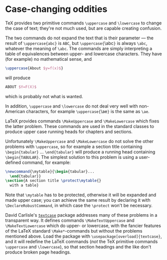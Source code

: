 # Case-changing oddities

TeX provides two primitive commands `\uppercase` and
`\lowercase` to change the case of text; they're not much used, but
are capable creating confusion.

The two commands do not expand the text that is their parameter&nbsp;&mdash;
the result of `\uppercase{abc}` is `ABC`, but
`\uppercase{`\abc`}` is always `\abc`, whatever the
meaning of `\abc`.  The commands are simply interpreting a table of
equivalences between upper- and lowercase characters.
They have (for example) no mathematical sense, and
```latex
\uppercase{About $y=f(x)$}
```
will produce
```latex
ABOUT $Y=F(X)$
```
which is probably not what is wanted.

In addition, `\uppercase` and `\lowercase` do not deal very well
with non-American characters, for example
`\uppercase{`\ae`}` is the same as `\ae`.

LaTeX provides commands `\MakeUppercase` and `\MakeLowercase`
which fixes the latter problem.  These commands are used in the
standard classes to produce upper case running heads for chapters
and sections.

Unfortunately `\MakeUppercase` and `\MakeLowercase` do not solve
the other problems with `\uppercase`, so for example a section
title containing `\begin{tabular}` &hellip;
`\end{tabular}` will produce a running head containing
`\begin{TABULAR}`.  The simplest solution to this problem is
using a user-defined command, for example: 
```latex
\newcommand{\mytable}{\begin{tabular}...
  \end{tabular}}
\section{A section title \protect\mytable{}
  with a table}
```
Note that `\mytable` has to be protected, otherwise it will be
expanded and made upper case; you can achieve the same result by
declaring it with `\DeclareRobustCommand`, in which case the
`\protect` won't be necessary.

David Carlisle's [`textcase`](http://ctan.org/pkg/textcase) package
addresses many of these problems in a transparent way.  It defines
commands `\MakeTextUppercase` and `\MakeTextLowercase` which do
upper- or lowercase, with the fancier features of the LaTeX
standard `\Make*`-commands but without the problems
mentioned above.  Load the package with
`\usepackage[overload]{textcase}`, and it will redefine the LaTeX
commands (_not_ the TeX primitive commands `\uppercase` and
`\lowercase`), so that section headings and the like don't produce
broken page headings.

